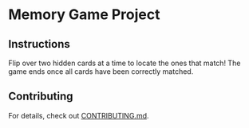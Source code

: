 # Memory Game Project
 
## Instructions
Flip over two hidden cards at a time to locate the ones that match!
The game ends once all cards have been correctly matched.

## Contributing
For details, check out [CONTRIBUTING.md](CONTRIBUTING.md).
